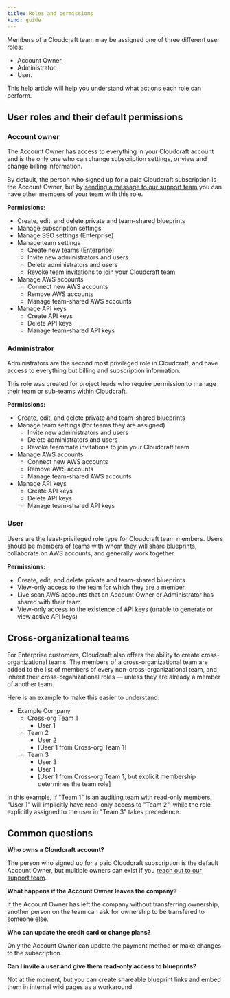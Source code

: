 ```yaml
---
title: Roles and permissions
kind: guide
---
```


Members of a Cloudcraft team may be assigned one of three different user roles:

- Account Owner.
- Administrator.
- User.

This help article will help you understand what actions each role can perform.

## User roles and their default permissions

### Account owner

The Account Owner has access to everything in your Cloudcraft account and is the only one who can change subscription settings, or view and change billing information.

By default, the person who signed up for a paid Cloudcraft subscription is the Account Owner, but by [sending a message to our support team][1] you can have other members of your team with this role.

**Permissions:**

- Create, edit, and delete private and team-shared blueprints
- Manage subscription settings
- Manage SSO settings (Enterprise)
- Manage team settings
  - Create new teams (Enterprise)
  - Invite new administrators and users
  - Delete administrators and users
  - Revoke team invitations to join your Cloudcraft team
- Manage AWS accounts
  - Connect new AWS accounts
  - Remove AWS accounts
  - Manage team-shared AWS accounts
- Manage API keys
  - Create API keys
  - Delete API keys
  - Manage team-shared API keys

### Administrator

Administrators are the second most privileged role in Cloudcraft, and have access to everything but billing and subscription information.

This role was created for project leads who require permission to manage their team or sub-teams within Cloudcraft.

**Permissions:**

- Create, edit, and delete private and team-shared blueprints
- Manage team settings (for teams they are assigned)
  - Invite new administrators and users
  - Delete administrators and users
  - Revoke teammate invitations to join your Cloudcraft team
- Manage AWS accounts
  - Connect new AWS accounts
  - Remove AWS accounts
  - Manage team-shared AWS accounts
- Manage API keys
  - Create API keys
  - Delete API keys
  - Manage team-shared API keys

### User

Users are the least-privileged role type for Cloudcraft team members. Users should be members of teams with whom they will share blueprints, collaborate on AWS accounts, and generally work together.

**Permissions:**

- Create, edit, and delete private and team-shared blueprints
- View-only access to the team for which they are a member
- Live scan AWS accounts that an Account Owner or Administrator has shared with their team
- View-only access to the existence of API keys (unable to generate or view active API keys)

## Cross-organizational teams

For Enterprise customers, Cloudcraft also offers the ability to create cross-organizational teams. The members of a cross-organizational team are added to the list of members of every non-cross-organizational team, and inherit their cross-organizational roles — unless they are already a member of another team.

Here is an example to make this easier to understand:

- Example Company
  - Cross-org Team 1
    - User 1
  - Team 2
    - User 2
    - [User 1 from Cross-org Team 1]
  - Team 3
    - User 3
    - User 1
    - [User 1 from Cross-org Team 1, but explicit membership determines the team role]

In this example, if "Team 1" is an auditing team with read-only members, "User 1" will implicitly have read-only access to "Team 2", while the role explicitly assigned to the user in "Team 3" takes precedence.

## Common questions

**Who owns a Cloudcraft account?**

The person who signed up for a paid Cloudcraft subscription is the default Account Owner, but multiple owners can exist if you [reach out to our support team][2].

**What happens if the Account Owner leaves the company?**

If the Account Owner has left the company without transferring ownership, another person on the team can ask for ownership to be transfered to someone else.

**Who can update the credit card or change plans?**

Only the Account Owner can update the payment method or make changes to the subscription.

**Can I invite a user and give them read-only access to blueprints?**

Not at the moment, but you can create shareable blueprint links and embed them in internal wiki pages as a workaround.

[1]: https://app.cloudcraft.co/support
[2]: https://app.cloudcraft.co/app/support
